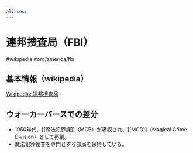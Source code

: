```yaml
---
aliases:
---
```

# 連邦捜査局（FBI）
#wikipedia #org/america/fbi 

## 基本情報（wikipedia）
[Wikipedia: 連邦捜査局](https://ja.wikipedia.org/wiki/連邦捜査局)

## ウォーカーバースでの差分
- 1950年代、[[魔法犯罪課]]（MCB）が吸収され、[[MCD]]（Magical Crime Division）として再編。
- 魔法犯罪捜査を専門とする部局を保持している。
